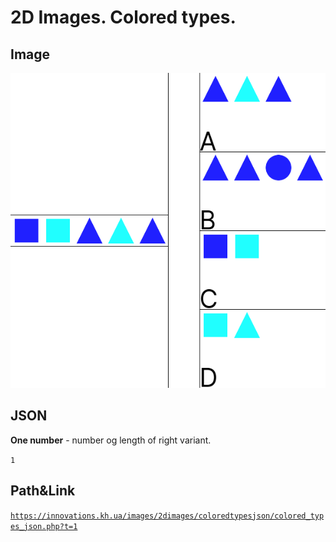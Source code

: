 # 2D Images. Colored types.
## Image

<img src = "images/colored_types_json.png">

## JSON
**One number** - number og length of right variant.

```1```

## Path&Link
<a href = "https://innovations.kh.ua/images/2dimages/coloredtypesjson/colored_types_json.php?t=1" target = "_blank">```https://innovations.kh.ua/images/2dimages/coloredtypesjson/colored_types_json.php?t=1```  </a>  




